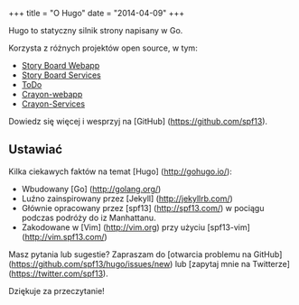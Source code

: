 +++
title = "O Hugo"
date = "2014-04-09"
+++

Hugo to statyczny silnik strony napisany w Go.


Korzysta z różnych projektów open source, w tym:

* [Story Board Webapp](https://github.com/spf13/cobra)
* [Story Board Services](https://github.com/spf13/cobra)
* [ToDo](https://github.com/spf13/viper)
* [Crayon-webapp](https://github.com/spf13/jWalterWeatherman)
* [Crayon-Services](https://github.com/spf13/cast)


Dowiedz się więcej i wesprzyj na [GitHub] (https://github.com/spf13).

## Ustawiać

Kilka ciekawych faktów na temat [Hugo] (http://gohugo.io/):

* Wbudowany [Go] (http://golang.org/)
* Luźno zainspirowany przez [Jekyll] (http://jekyllrb.com/)
* Głównie opracowany przez [spf13] (http://spf13.com/) w pociągu podczas podróży do iz Manhattanu.
* Zakodowane w [Vim] (http://vim.org) przy użyciu [spf13-vim] (http://vim.spf13.com/)

Masz pytania lub sugestie? Zapraszam do [otwarcia problemu na GitHub] (https://github.com/spf13/hugo/issues/new) lub [zapytaj mnie na Twitterze] (https://twitter.com/spf13).

Dziękuje za przeczytanie!
